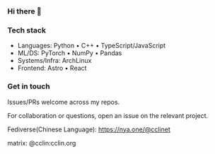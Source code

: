 ### Hi there 👋

### Tech stack

- Languages: Python • C++ • TypeScript/JavaScript
- ML/DS: PyTorch • NumPy • Pandas
- Systems/Infra: ArchLinux
- Frontend: Astro • React

### Get in touch

Issues/PRs welcome across my repos.

For collaboration or questions, open an issue on the relevant project.

Fediverse(Chinese Language): https://nya.one/@cclinet

matrix: @cclin:cclin.org

<!--
**cclinet/cclinet** is a ✨ _special_ ✨ repository because its `README.md` (this file) appears on your GitHub profile.

Here are some ideas to get you started:

- 🔭 I’m currently working on ...
- 🌱 I’m currently learning ...
- 👯 I’m looking to collaborate on ...
- 🤔 I’m looking for help with ...
- 💬 Ask me about ...
- 📫 How to reach me: ...
- 😄 Pronouns: ...
- ⚡ Fun fact: ...
-->
